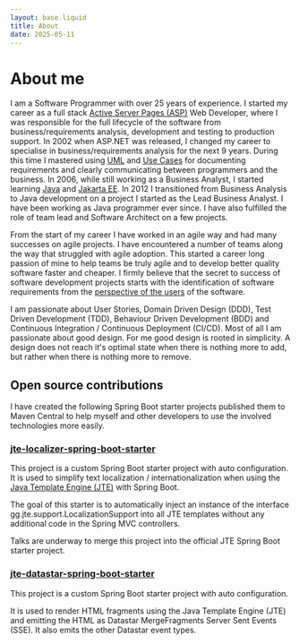 ```yaml
---
layout: base.liquid
title: About
date: 2025-05-11
---
```


# About me

I am a Software Programmer with over 25 years of experience. I started my career as a full stack [Active Server Pages (ASP)](https://en.wikipedia.org/wiki/Active_Server_Pages) Web Developer, where I was responsible for the full lifecycle of the software from business/requirements analysis, development and testing to production support. In 2002 when ASP.NET was released, I changed my career to specialise in business/requirements analysis for the next 9 years. During this time I mastered using [UML](https://en.wikipedia.org/wiki/Unified_Modeling_Language) and [Use Cases](https://en.wikipedia.org/wiki/Use_case) for documenting requirements and clearly communicating between programmers and the business. In 2006, while still working as a Business Analyst, I started learning [Java](https://en.wikipedia.org/wiki/Java_(programming_language)) and [Jakarta EE](https://en.wikipedia.org/wiki/Jakarta_EE). In 2012 I transitioned from Business Analysis to Java development on a project I started as the Lead Business Analyst. I have been working as Java programmer ever since. I have also fulfilled the role of team lead and Software Architect on a few projects.

From the start of my career I have worked in an agile way and had many successes on agile projects. I have encountered a number of teams along the way that struggled with agile adoption. This started a career long passion of mine to help teams be truly agile and to develop better quality software faster and cheaper. I firmly believe that the secret to success of software development projects starts with the identification of software requirements from the [perspective of the users](/posts/user-stories-confusion/) of the software.

I am passionate about User Stories, Domain Driven Design (DDD), Test Driven Development (TDD), Behaviour Driven Development (BDD) and Continuous Integration / Continuous Deployment (CI/CD). Most of all I am passionate about good design. For me good design is rooted in simplicity. A design does not reach it's optimal state when there is nothing more to add, but rather when there is nothing more to remove.

## Open source contributions

I have created the following Spring Boot starter projects published them to Maven Central to help myself and other developers to use the involved technologies more easily.

### [jte-localizer-spring-boot-starter](https://github.com/Gadnex/jte-localizer-spring-boot-starter)

This project is a custom Spring Boot starter project with auto configuration. It is used to simplify text localization / internationalization when using the [Java Template Engine (JTE)](https://jte.gg/) with Spring Boot.

The goal of this starter is to automatically inject an instance of the interface gg.jte.support.LocalizationSupport into all JTE templates without any additional code in the Spring MVC controllers.

Talks are underway to merge this project into the official JTE Spring Boot starter project.

### [jte-datastar-spring-boot-starter](https://github.com/Gadnex/jte-datastar-spring-boot-starter)

This project is a custom Spring Boot starter project with auto configuration.

It is used to render HTML fragments using the Java Template Engine (JTE) and emitting the HTML as Datastar MergeFragments Server Sent Events (SSE). It also emits the other Datastar event types.